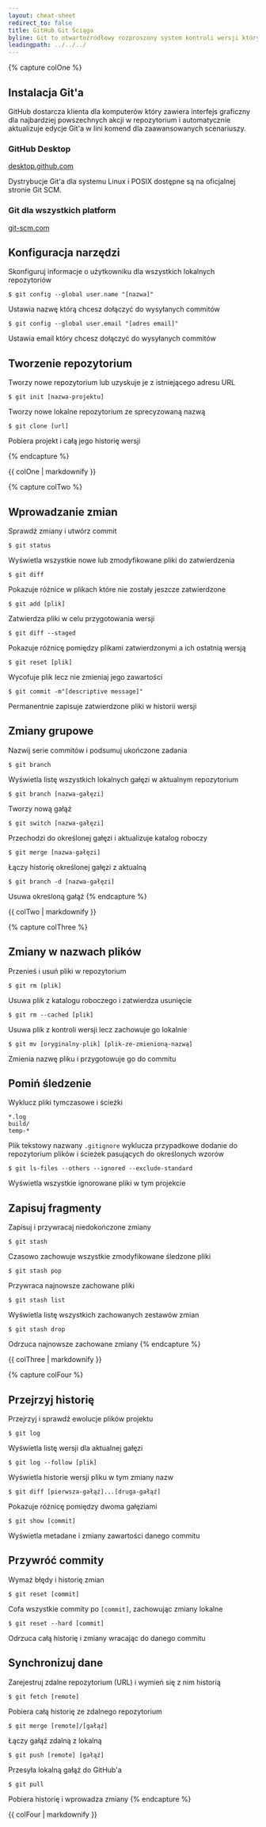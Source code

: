```yaml
---
layout: cheat-sheet
redirect_to: false
title: GitHub Git Ściąga
byline: Git to otwartoźródłowy rozproszony system kontroli wersji który umożliwia działanie GitHub'a na twoim laptopie lub komputerze stacjonarnym. Ta ściąga podsumowuje najczęściej używane komendy wiersza poleceń Git'a w celu szybkiego dostępu.
leadingpath: ../../../
---
```


{% capture colOne %}
## Instalacja Git'a
GitHub dostarcza klienta dla komputerów który zawiera interfejs graficzny dla najbardziej powszechnych akcji w repozytorium i automatycznie aktualizuje edycje Git'a w lini komend dla zaawansowanych scenariuszy.

### GitHub Desktop
[desktop.github.com](https://desktop.github.com)

Dystrybucje Git'a dla systemu Linux i POSIX dostępne są na oficjalnej stronie Git SCM.

### Git dla wszystkich platform
[git-scm.com](https://git-scm.com)

## Konfiguracja narzędzi
Skonfiguruj informacje o użytkowniku dla wszystkich lokalnych repozytoriów

```$ git config --global user.name "[nazwa]"```

Ustawia nazwę którą chcesz dołączyć do wysyłanych commitów


```$ git config --global user.email "[adres email]"```

Ustawia email który chcesz dołączyć do wysyłanych commitów


## Tworzenie repozytorium
Tworzy nowe repozytorium lub uzyskuje je z istniejącego adresu URL


```$ git init [nazwa-projektu]```

Tworzy nowe lokalne repozytorium ze sprecyzowaną nazwą


```$ git clone [url]```

Pobiera projekt i całą jego historię wersji

{% endcapture %}
<div class="col-md-6">
{{ colOne | markdownify }}
</div>


{% capture colTwo %}

## Wprowadzanie zmian
Sprawdź zmiany i utwórz commit


```$ git status```

Wyświetla wszystkie nowe lub zmodyfikowane pliki do zatwierdzenia


```$ git diff```

Pokazuje różnice w plikach które nie zostały jeszcze zatwierdzone


```$ git add [plik]```

Zatwierdza pliki w celu przygotowania wersji


```$ git diff --staged```

Pokazuje różnicę pomiędzy plikami zatwierdzonymi a ich ostatnią wersją


```$ git reset [plik]```

Wycofuje plik lecz nie zmieniaj jego zawartości


```$ git commit -m"[descriptive message]"```

Permanentnie zapisuje zatwierdzone pliki w historii wersji

## Zmiany grupowe
Nazwij serie commitów i podsumuj ukończone zadania


```$ git branch```

Wyświetla listę wszystkich lokalnych gałęzi w aktualnym repozytorium


```$ git branch [nazwa-gałęzi]```

Tworzy nową gałąź


```$ git switch [nazwa-gałęzi]```

Przechodzi do określonej gałęzi i aktualizuje katalog roboczy


```$ git merge [nazwa-gałęzi]```

Łączy historię określonej gałęzi z aktualną


```$ git branch -d [nazwa-gałęzi]```

Usuwa określoną gałąź
{% endcapture %}
<div class="col-md-6">
{{ colTwo | markdownify }}
</div>
<div class="clearfix"></div>


{% capture colThree %}
## Zmiany w nazwach plików
Przenieś i usuń pliki w repozytorium


```$ git rm [plik]```

Usuwa plik z katalogu roboczego i zatwierdza usunięcie


```$ git rm --cached [plik]```

Usuwa plik z kontroli wersji lecz zachowuje go lokalnie


```$ git mv [oryginalny-plik] [plik-ze-zmienioną-nazwą]```

Zmienia nazwę pliku i przygotowuje go do commitu

## Pomiń śledzenie
Wyklucz pliki tymczasowe i ścieżki

```
*.log
build/
temp-*
```

Plik tekstowy nazwany `.gitignore` wyklucza przypadkowe dodanie do repozytorium plików i ścieżek pasujących do określonych wzorów


```$ git ls-files --others --ignored --exclude-standard```

Wyświetla wszystkie ignorowane pliki w tym projekcie

## Zapisuj fragmenty
Zapisuj i przywracaj niedokończone zmiany


```$ git stash```

Czasowo zachowuje wszystkie zmodyfikowane śledzone pliki


```$ git stash pop```

Przywraca najnowsze zachowane pliki


```$ git stash list```

Wyświetla listę wszystkich zachowanych zestawów zmian


```$ git stash drop```

Odrzuca najnowsze zachowane zmiany
{% endcapture %}
<div class="col-md-6">
{{ colThree | markdownify }}
</div>

{% capture colFour %}
## Przejrzyj historię
Przejrzyj i sprawdź ewolucje plików projektu


```$ git log```

Wyświetla listę wersji dla aktualnej gałęzi


```$ git log --follow [plik]```

Wyświetla historie wersji pliku w tym zmiany nazw


```$ git diff [pierwsza-gałąź]...[druga-gałąź]```

Pokazuje różnicę pomiędzy dwoma gałęziami


```$ git show [commit]```

Wyświetla metadane i zmiany zawartości danego commitu

## Przywróć commity
Wymaż błędy i historię zmian


```$ git reset [commit]```

Cofa wszystkie commity po `[commit]`, zachowując zmiany lokalne


```$ git reset --hard [commit]```

Odrzuca całą historię i zmiany wracając do danego commitu

## Synchronizuj dane
Zarejestruj zdalne repozytorium (URL) i wymień się z nim historią


```$ git fetch [remote]```

Pobiera całą historię ze zdalnego repozytorium


```$ git merge [remote]/[gałąź]```

Łączy gałąź zdalną z lokalną


```$ git push [remote] [gałąź]```

Przesyła lokalną gałąź do GitHub'a


```$ git pull```

Pobiera historię i wprowadza zmiany
{% endcapture %}
<div class="col-md-6">
{{ colFour | markdownify }}
</div>
